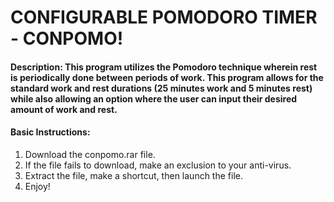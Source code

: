 # CONFIGURABLE POMODORO TIMER - CONPOMO!

#### Description: This program utilizes the Pomodoro technique wherein rest is periodically done between periods of work. This program allows for the standard work and rest durations (25 minutes work and 5 minutes rest) while also allowing an option where the user can input their desired amount of work and rest.
#### Basic Instructions:

1. Download the conpomo.rar file.
2. If the file fails to download, make an exclusion to your anti-virus.
3. Extract the file, make a shortcut, then launch the file.
4. Enjoy!
